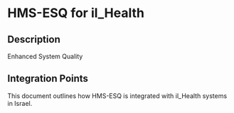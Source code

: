 # HMS-ESQ for il_Health

## Description

Enhanced System Quality

## Integration Points

This document outlines how HMS-ESQ is integrated with il_Health systems in Israel.

